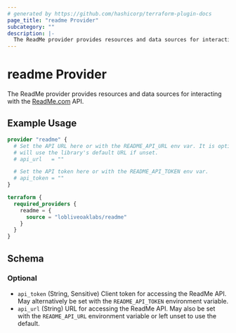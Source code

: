 ```yaml
---
# generated by https://github.com/hashicorp/terraform-plugin-docs
page_title: "readme Provider"
subcategory: ""
description: |-
  The ReadMe provider provides resources and data sources for interacting with the ReadMe.com https://docs.readme.com/main/reference/intro-to-the-readme-api API.
---
```


# readme Provider

The ReadMe provider provides resources and data sources for interacting with the [ReadMe.com](https://docs.readme.com/main/reference/intro-to-the-readme-api) API.

## Example Usage

```terraform
provider "readme" {
  # Set the API URL here or with the README_API_URL env var. It is optional and
  # will use the library's default URL if unset.
  # api_url   = ""

  # Set the API token here or with the README_API_TOKEN env var.
  # api_token = ""
}

terraform {
  required_providers {
    readme = {
      source = "lobliveoaklabs/readme"
    }
  }
}
```

<!-- schema generated by tfplugindocs -->
## Schema

### Optional

- `api_token` (String, Sensitive) Client token for accessing the ReadMe API. May alternatively be set with the `README_API_TOKEN` environment variable.
- `api_url` (String) URL for accessing the ReadMe API. May also be set with the `README_API_URL` environment variable or left unset to use the default.
